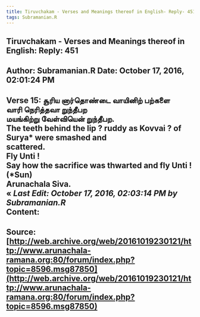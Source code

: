 ```yaml
--- 
title: Tiruvchakam - Verses and Meanings thereof in English- Reply- 451   
tags: Subramanian.R  
---  
```

##  Tiruvchakam - Verses and Meanings thereof in English: Reply: 451  
Author: Subramanian.R       Date: October 17, 2016, 02:01:24 PM  
---  
Verse 15: சூரிய னார்தொண்டை வாயினிற் பற்களை   
வாரி நெரித்தவா றுந்தீபற   
மயங்கிற்று வேள்வியென் றுந்தீபற.   
The teeth behind the lip ? ruddy as Kovvai ? of Surya* were smashed and  
scattered.   
Fly Unti !   
Say how the sacrifice was thwarted and fly Unti !   
(*Sun)   
Arunachala Siva.   
« _Last Edit: October 17, 2016, 02:03:14 PM by Subramanian.R_  
Content:
 ---  
Source:[http://web.archive.org/web/20161019230121/http://www.arunachala-ramana.org:80/forum/index.php?topic=8596.msg87850](http://web.archive.org/web/20161019230121/http://www.arunachala-ramana.org:80/forum/index.php?topic=8596.msg87850)   
---  

